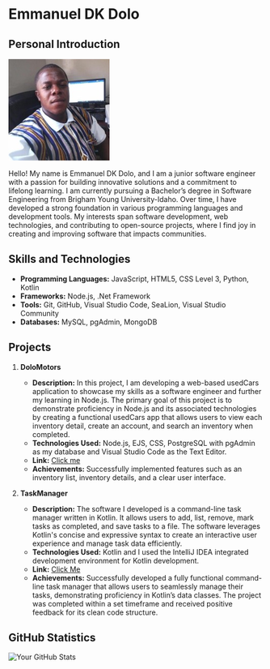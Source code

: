 # Emmanuel DK Dolo

## Personal Introduction 
![Profile Image](https://github.com/Dolo1993/Emmanuel-DK-Dolo/blob/main/me.jpg) 

Hello! My name is Emmanuel DK Dolo, and I am a junior software engineer with a passion for building innovative solutions and a commitment to lifelong learning. I am currently pursuing a Bachelor’s degree in Software Engineering from Brigham Young University-Idaho. Over time, I have developed a strong foundation in various programming languages and development tools. My interests span software development, web technologies, and contributing to open-source projects, where I find joy in creating and improving software that impacts communities.

## Skills and Technologies
- **Programming Languages:** JavaScript, HTML5, CSS Level 3, Python, Kotlin
- **Frameworks:** Node.js, .Net Framework
- **Tools:** Git, GitHub, Visual Studio Code, SeaLion, Visual Studio Community
- **Databases:** MySQL, pgAdmin, MongoDB

## Projects 
     
1. **DoloMotors**
   - **Description:**
 In this project, I am developing a web-based usedCars application to showcase my skills as a software engineer and further my learning in Node.js. The primary goal of this project is to demonstrate proficiency in Node.js and its associated technologies by creating a functional usedCars app that allows users to view each inventory detail, create an account, and search an inventory when completed.
   - **Technologies Used:** Node.js, EJS, CSS, PostgreSQL with pgAdmin as my database and Visual Studio Code as the Text Editor.
   - **Link:** [Click me](https://usedcars-9o0x.onrender.com)
   - **Achievements:** Successfully implemented features such as an inventory list, inventory details, and a clear user interface.
  

2. **TaskManager**
   - **Description:** The software I developed is a command-line task manager written in Kotlin. It allows users to add, list, remove, mark tasks as completed, and save tasks to a file. The software leverages Kotlin's concise and expressive syntax to create an interactive user experience and manage task data efficiently.
   - **Technologies Used:** Kotlin and I used the IntelliJ IDEA integrated development environment for Kotlin development.
   - **Link:** [Click Me](https://github.com/Dolo1993/Kotlin-TaskManager)
   - **Achievements:** Successfully developed a fully functional command-line task manager that allows users to seamlessly manage their tasks, demonstrating proficiency in Kotlin’s data classes. The project was completed within a set timeframe and received positive feedback for its clean code structure.

## GitHub Statistics
![Your GitHub Stats](https://github-readme-stats.vercel.app/api?username=YourGitHubUsername&show_icons=true&hide_title=true&count_private=true)

 

 
